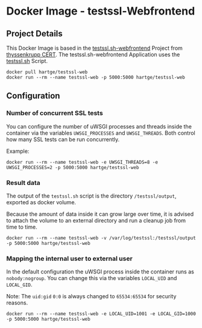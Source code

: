 # Docker Image - testssl-Webfrontend

## Project Details

This Docker Image is based in the [testssl.sh-webfrontend](https://github.com/TKCERT/testssl.sh-webfrontend) Project from [thyssenkrupp CERT](https://github.com/TKCERT).
The testssl.sh-webfrontend Application uses the [testssl.sh](https://github.com/drwetter/testssl.sh) Script.

```
docker pull hartge/testssl-web
docker run --rm --name testssl-web -p 5000:5000 hartge/testssl-web
```

## Configuration

### Number of concurrent SSL tests

You can configure the number of uWSGI processes and threads inside the container via the variables `UWSGI_PROCESSES` and `UWSGI_THREADS`. Both control how many SSL tests can be run concurrently.

Example:

```
docker run --rm --name testssl-web -e UWSGI_THREADS=8 -e UWSGI_PROCESSES=2 -p 5000:5000 hartge/testssl-web
```

### Result data

The output of the `testssl.sh` script is the directory `/testssl/output`, exported as docker volume.

Because the amount of data inside it can grow large over time, it is advised to attach the volume to an external directory and run a cleanup job from time to time.

```
docker run --rm --name testssl-web -v /var/log/testssl:/testssl/output -p 5000:5000 hartge/testssl-web
```

### Mapping the internal user to external user

In the default configuration the uWSGI process inside the container runs as `nobody:nogroup`. You can change this via the variables `LOCAL_UID` and `LOCAL_GID`.

Note: The `uid:gid` `0:0` is always changed to `65534:65534` for security reasons.

```
docker run --rm --name testssl-web -e LOCAL_UID=1001 -e LOCAL_GID=1000 -p 5000:5000 hartge/testssl-web

```

